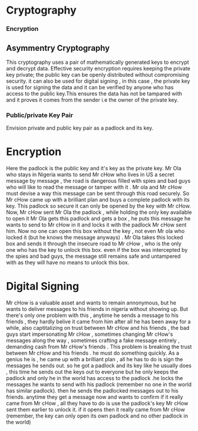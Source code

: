 # Cryptography

### Encryption

## Asymmentry Cryptography 
This cryptography uses a pair of mathematically generated keys to encrypt and decrypt data. Effective security encryption requires keeping the private key private; the public key can be openly distributed without compromising security. it can also be used for digital signing , in this case , the private key is used for signing the data and it can be verified by anyone who has access to the public key.This ensures the data has not be tampared with and it proves it comes from the sender i.e the owner of the private key.


### Public/private Key Pair

Envision private and public key pair as a padlock and its key.
# Encryption
Here the padlock is the public key and it's key as the private key. Mr Ola who stays in Nigeria wants to send Mr cHow who lives in US a secret message by message , the road is dangerous filled with spies and bad guys who will like to read the message or tamper with it . Mr ola and Mr cHow must  devise a way this message can be sent through this road securely. So Mr cHow came up with a brilliant plan and buys a complete padlock with its key. This padlock so secure it can only be opened by the key with Mr cHow.
Now, Mr cHow sent Mr Ola the padlock , while holding the only key available to open it
Mr Ola gets this padlock and gets a box , he puts this message he wants to send to Mr cHow in it and locks it with the padlock Mr cHow sent him. Now no one can open this box without the key , not even Mr ola who locked it (but he knows the message anyways) .
Mr Ola takes this locked box and sends it through the insecure road to Mr cHow , who is the only one who has the key to unlock this box. even if the box was intercepted by the spies and bad guys, the message  still remains safe and untampered with as they will have no means to unlock this box.

# Digital Signing 

Mr cHow is a valuable asset and wants to remain annonymous, but he wants to deliver messages to his friends in nigeria without showing up. But there's only one problem with this , anytime he sends a message to his friends , they hardly belive it came from him after all he has been away for a while, also captitalizing on trust between Mr cHow and his friends , the bad guys start impersonating Mr cHow , sometimes changing Mr cHow's messages along the way , sometimes crafting a fake message entirely , demanding cash from Mr cHow's friends . This problem is breaking the trust between Mr cHow and his friends . he must do something quickly. As a genius he is , he came up with a brilliant plan , all he has to do is sign the messages he sends out. so he got a padlock and its key like he usually does , this time he sends out the keys out to everyone but he only keeps the padlock and only he in the world has access to the padlock .he locks the messages he wants to send with his padlock (remember no one in the world has similar padlock). then he sends the padlocked messages out to his friends. anytime they get a message now and wants to confirm if it really came from Mr cHow , all they have to do is use the padlock's key Mr cHow sent them earlier to unlock it. if it opens then it really came from Mr cHow (remember, the key can only open its own padlock and no other padlock in the world)
